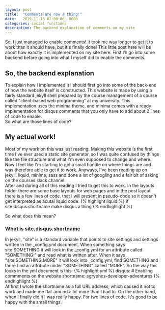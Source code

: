 ```yaml
---
layout: post
title:  "Comments are now a thing!"
date:   2019-11-16 02:00:06 -0600
categories: social functions
description: The backend explanation of comments on my site
---
```

So, I just managed to enable comments! It took me way longer to get it to work than it should have, but it's finally done! This little post here will be about how exactly it is implemented on my site here. First I'll go into some backend before going into what I myself did to enable the comments.

## So, the backend explanation

To explain how I implemented it I should first go into some of the back-end of how the website itself is constructed. This website is made by using a fairly standard jekyll shell prepared by the course management of a course called "client-based web programming" at my university. This implementation uses the minima theme, and minima comes with a ready implementation for disqus comments that you only have to add about 2 lines of code to enable.  
So what are those lines of code?

## My actual work!

Most of my work on this was just reading. Making this website is the first time I've ever used a static site generator, so I was quite confused by things like the file structure and what I'm even supposed to change and where. Now I feel like I'm starting to get a small handle on where things are and was therefore able to get it to work. Anyways, I've been reading up on jekyll, liquid, minima, sass and done a lot of googling and a fair bit of asking on the courses slack channel.  
After and during all of this reading I tried to get this to work. In the layouts folder there are some base layouts for web pages and in the post layout there is a few lines of code, that I will present in pseudo-code so it doesn't get interpreted as acutal liquid code:
{% highlight liquid %}
if site.disqus.shortname
  make disqus a thing
{% endhighlight %}

So what does this mean?  
### What is site.disqus.shortname

In jekyll, "site" is a standard variable that points to site settings and settings written in the _config.yml document. When something says site.SOMETHING it will look in the _config.yml for an attribute called "SOMETHING:" and read what is written after. When it says "site.SOMETHING.MORE" it will look into _config.yml, find SOMETHING and there find an attribute under "SOMETHING" called "MORE". So the way this looks in the yml document is this:
{% highlight yml %}
disqus: # Enabling commments on the website
  shortname: agryphos-developer-adventures
{% endhighlight %}  
At first I wrote the shortname as a full URL address, which caused it not to work and made me flail around a lot more than I had to. On the other hand, when I finally did it I was really happy. For two lines of code. It's good to be happy with the small things.
